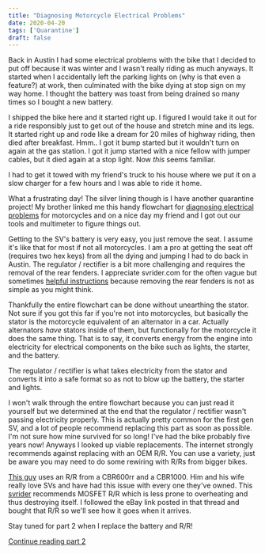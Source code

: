 ```yaml
---
title: "Diagnosing Motorcycle Electrical Problems"
date: 2020-04-20
tags: ['Quarantine']
draft: false
---
```


Back in Austin I had some electrical problems with the bike that I decided to put off because it was winter and I wasn't really riding as much anyways. It started when I accidentally left the parking lights on (why is that even a feature?) at work, then culminated with the bike dying at stop sign on my way home. I thought the battery was toast from being drained so many times so I bought a new battery.

I shipped the bike here and it started right up. I figured I would take it out for a ride responsibly just to get out of the house and stretch mine and its legs. It started right up and rode like a dream for 20 miles of highway riding, then died after breakfast. Hmm.. I got it bump started but it wouldn't turn on again at the gas station. I got it jump started with a nice fellow with jumper cables, but it died again at a stop light. Now *this* seems familiar.

I had to get it towed with my friend's truck to his house where we put it on a slow charger for a few hours and I was able to ride it home.

What a frustrating day! The silver lining though is I have another quarantine project! My brother linked me this handy flowchart for [diagnosing electrical problems](http://pc800.questofmystery.com/repairguide/fault_find.pdf) for motorcycles and on a nice day my friend and I got out our tools and multimeter to figure things out.

Getting to the SV's battery is very easy, you just remove the seat. I assume it's like that for most if not all motorcycles. I am a pro at getting the seat off (requires two hex keys) from all the dying and jumping I had to do back in Austin. The regulator / rectifier is a bit more challenging and requires the removal of the rear fenders. I appreciate svrider.com for the often vague but sometimes [helpful instructions](https://www.svrider.com/threads/rear-fender-removal-for-the-mechanically-retarded.114045/) because removing the rear fenders is not as simple as you might think.

Thankfully the entire flowchart can be done without unearthing the stator. Not sure if you got this far if you're not into motorcycles, but basically the stator is the motorcycle equivalent of an alternator in a car. Actually alternators *have* stators inside of them, but functionally for the motorcycle it does the same thing. That is to say, it converts energy from the engine into electricity for electrical components on the bike such as lights, the starter, and the battery. 

The regulator / rectifier is what takes electricity from the stator and converts it into a safe format so as not to blow up the battery, the starter and lights. 

I won't walk through the entire flowchart because you can just read it yourself but we determined at the end that the regulator / rectifier wasn't passing electricity properly. This is actually pretty common for the first gen SV, and a lot of people recommend replacing this part as soon as possible. I'm not sure how mine survived for so long! I've had the bike probably five years now! Anyways I looked up viable replacements. The internet strongly recommends against replacing with an OEM R/R. You can use a variety, just be aware you may need to do some rewiring with R/Rs from bigger bikes. 

[This guy](http://www.jimrandall.net/vrr/vrr_upgrade.htm) uses an R/R from a CBR600rr and a CBR1000. Him and his wife really love SVs and have had this issue with every one they've owned. This [svrider](https://www.svrider.com/threads/regulator-rectifier-replacement.323713/) recommends MOSFET R/R which is less prone to overheating and thus destroying itself. I followed the eBay link posted in that thread and bought that R/R so we'll see how it goes when it arrives.

Stay tuned for part 2 when I replace the battery and R/R!

[Continue reading part 2](/trips/quarantine/motorcycle-electrical-problems-2)